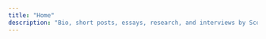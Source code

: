 ```yaml
---
title: "Home"
description: "Bio, short posts, essays, research, and interviews by Scott Taylor."
---
```

